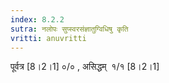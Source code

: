 ```yaml
---
index: 8.2.2
sutra: नलोपः सुप्स्वरसंज्ञातुग्विधिषु कृति
vritti: anuvritti
---
```


पूर्वत्र [8।2।1] ०/० , असिद्धम्  १/१ [8।2।1]